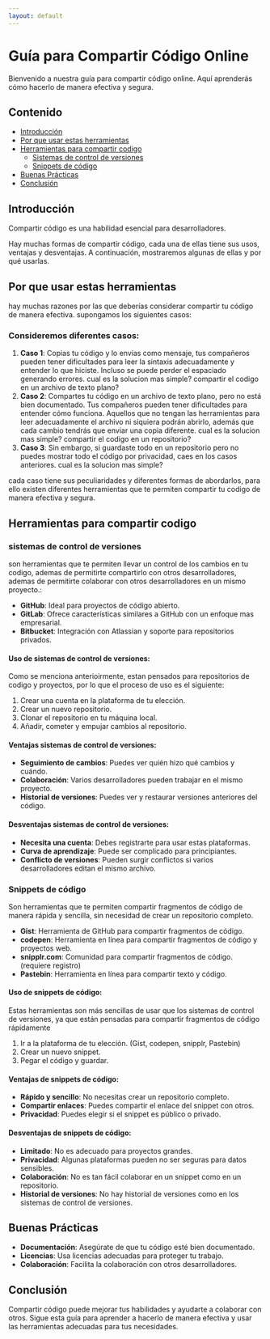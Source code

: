 ```yaml
---
layout: default
---
```

# Guía para Compartir Código Online

Bienvenido a nuestra guía para compartir código online. Aquí aprenderás cómo hacerlo de manera efectiva y segura.

## Contenido

- [Introducción](#introducción)
- [Por que usar estas herramientas](#plataformas-populares)
- [Herramientas para compartir codigo](#Herramientas-para-compartir-codigo)
  - [Sistemas de control de versiones](#sistemas-de-control-de-versiones)
  - [Snippets de código](#snippets-de-código)
- [Buenas Prácticas](#buenas-prácticas)
- [Conclusión](#conclusión)

## Introducción

Compartir código es una habilidad esencial para desarrolladores. 

Hay muchas formas de compartir código, cada una de ellas tiene sus usos, ventajas y desventajas. A continuación, mostraremos algunas de ellas y por qué usarlas.

## Por que usar estas herramientas
hay muchas razones por las que deberías considerar compartir tu código de manera efectiva. supongamos los siguientes casos:

### Consideremos diferentes casos:

1. **Caso 1**: Copias tu código y lo envías como mensaje, tus compañeros pueden tener dificultades para leer la sintaxis adecuadamente y entender lo que hiciste. Incluso se puede perder el espaciado generando errores. cual es la solucion mas simple? compartir el codigo en un archivo de texto plano?
2. **Caso 2**: Compartes tu código en un archivo de texto plano, pero no está bien documentado. Tus compañeros pueden tener dificultades para entender cómo funciona. Aquellos que no tengan las herramientas para leer adecuadamente el archivo ni siquiera podrán abrirlo, además que cada cambio tendrás que enviar una copia diferente. cual es la solucion mas simple? compartir el codigo en un repositorio?
3. **Caso 3**: Sin embargo, si guardaste todo en un repositorio pero no puedes mostrar todo el código por privacidad, caes en los casos anteriores.  cual es la solucion mas simple?

cada caso tiene sus peculiaridades y diferentes formas de abordarlos, para ello existen diferentes herramientas que te permiten compartir tu codigo de manera efectiva y segura.

## Herramientas para compartir codigo

### sistemas de control de versiones
son herramientas que te permiten llevar un control de los cambios en tu codigo, ademas de permitirte compartirlo con otros desarrolladores, ademas de permitirte colaborar con otros desarrolladores en un mismo proyecto.:

- **GitHub**: Ideal para proyectos de código abierto.
- **GitLab**: Ofrece características similares a GitHub con un enfoque mas empresarial.
- **Bitbucket**: Integración con Atlassian y soporte para repositorios privados.

#### Uso de sistemas de control de versiones:
Como se menciona anterioirmente, estan pensados para repositorios de codigo y proyectos, por lo que el proceso de uso es el siguiente:

1. Crear una cuenta en la plataforma de tu elección.
2. Crear un nuevo repositorio.
3. Clonar el repositorio en tu máquina local.
4. Añadir, cometer y empujar cambios al repositorio.

#### Ventajas sistemas de control de versiones:
- **Seguimiento de cambios**: Puedes ver quién hizo qué cambios y cuándo.
- **Colaboración**: Varios desarrolladores pueden trabajar en el mismo proyecto.
- **Historial de versiones**: Puedes ver y restaurar versiones anteriores del código.

#### Desventajas sistemas de control de versiones:
- **Necesita una cuenta**: Debes registrarte para usar estas plataformas.
- **Curva de aprendizaje**: Puede ser complicado para principiantes.
- **Conflicto de versiones**: Pueden surgir conflictos si varios desarrolladores editan el mismo archivo.

### Snippets de código
Son herramientas que te permiten compartir fragmentos de código de manera rápida y sencilla, sin necesidad de crear un repositorio completo.

- **Gist**: Herramienta de GitHub para compartir fragmentos de código.
- **codepen**: Herramienta en línea para compartir fragmentos de código y proyectos web.
- **snipplr.com**: Comunidad para compartir fragmentos de código. (requiere registro)
- **Pastebin**: Herramienta en línea para compartir texto y código.

#### Uso de snippets de código:
Estas herramientas son más sencillas de usar que los sistemas de control de versiones, ya que están pensadas para compartir fragmentos de código rápidamente

1. Ir a la plataforma de tu elección. (Gist, codepen, snipplr, Pastebin)
2. Crear un nuevo snippet.
3. Pegar el código y guardar.

#### Ventajas de snippets de código:
- **Rápido y sencillo**: No necesitas crear un repositorio completo.
- **Compartir enlaces**: Puedes compartir el enlace del snippet con otros.
- **Privacidad**: Puedes elegir si el snippet es público o privado.

#### Desventajas de snippets de código:
- **Limitado**: No es adecuado para proyectos grandes.
- **Privacidad**: Algunas plataformas pueden no ser seguras para datos sensibles.
- **Colaboración**: No es tan fácil colaborar en un snippet como en un repositorio.
- **Historial de versiones**: No hay historial de versiones como en los sistemas de control de versiones.


## Buenas Prácticas

- **Documentación**: Asegúrate de que tu código esté bien documentado.
- **Licencias**: Usa licencias adecuadas para proteger tu trabajo.
- **Colaboración**: Facilita la colaboración con otros desarrolladores.

## Conclusión

Compartir código puede mejorar tus habilidades y ayudarte a colaborar con otros. Sigue esta guía para aprender a hacerlo de manera efectiva y usar las herramientas adecuadas para tus necesidades.